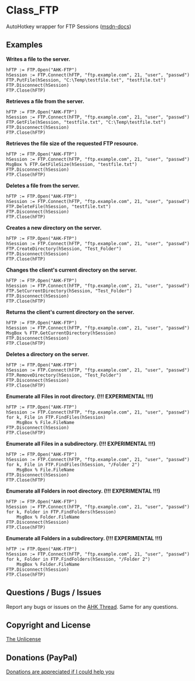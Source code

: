 # Class_FTP
 AutoHotkey wrapper for FTP Sessions ([msdn-docs](https://docs.microsoft.com/en-us/windows/win32/wininet/ftp-sessions))


## Examples

**Writes a file to the server.**
```AutoHotkey
hFTP := FTP.Open("AHK-FTP")
hSession := FTP.Connect(hFTP, "ftp.example.com", 21, "user", "passwd")
FTP.PutFile(hSession, "C:\Temp\testfile.txt", "testfile.txt")
FTP.Disconnect(hSession)
FTP.Close(hFTP)
```

**Retrieves a file from the server.**
```AutoHotkey
hFTP := FTP.Open("AHK-FTP")
hSession := FTP.Connect(hFTP, "ftp.example.com", 21, "user", "passwd")
FTP.GetFile(hSession, "testfile.txt", "C:\Temp\testfile.txt")
FTP.Disconnect(hSession)
FTP.Close(hFTP)
```

**Retrieves the file size of the requested FTP resource.**
```AutoHotkey
hFTP := FTP.Open("AHK-FTP")
hSession := FTP.Connect(hFTP, "ftp.example.com", 21, "user", "passwd")
MsgBox % FTP.GetFileSize(hSession, "testfile.txt")
FTP.Disconnect(hSession)
FTP.Close(hFTP)
```

**Deletes a file from the server.**
```AutoHotkey
hFTP := FTP.Open("AHK-FTP")
hSession := FTP.Connect(hFTP, "ftp.example.com", 21, "user", "passwd")
FTP.DeleteFile(hSession, "testfile.txt")
FTP.Disconnect(hSession)
FTP.Close(hFTP)
```

**Creates a new directory on the server.**
```AutoHotkey
hFTP := FTP.Open("AHK-FTP")
hSession := FTP.Connect(hFTP, "ftp.example.com", 21, "user", "passwd")
FTP.CreateDirectory(hSession, "Test_Folder")
FTP.Disconnect(hSession)
FTP.Close(hFTP)
```

**Changes the client's current directory on the server.**
```AutoHotkey
hFTP := FTP.Open("AHK-FTP")
hSession := FTP.Connect(hFTP, "ftp.example.com", 21, "user", "passwd")
FTP.SetCurrentDirectory(hSession, "Test_Folder")
FTP.Disconnect(hSession)
FTP.Close(hFTP)
```

**Returns the client's current directory on the server.**
```AutoHotkey
hFTP := FTP.Open("AHK-FTP")
hSession := FTP.Connect(hFTP, "ftp.example.com", 21, "user", "passwd")
MsgBox % FTP.GetCurrentDirectory(hSession)
FTP.Disconnect(hSession)
FTP.Close(hFTP)
```

**Deletes a directory on the server.**
```AutoHotkey
hFTP := FTP.Open("AHK-FTP")
hSession := FTP.Connect(hFTP, "ftp.example.com", 21, "user", "passwd")
FTP.RemoveDirectory(hSession, "Test_Folder")
FTP.Disconnect(hSession)
FTP.Close(hFTP)
```

**Enumerate all Files in root directory. (!!! EXPERIMENTAL !!!)**
```AutoHotkey
hFTP := FTP.Open("AHK-FTP")
hSession := FTP.Connect(hFTP, "ftp.example.com", 21, "user", "passwd")
for k, File in FTP.FindFiles(hSession)
	MsgBox % File.FileName
FTP.Disconnect(hSession)
FTP.Close(hFTP)
```

**Enumerate all Files in a subdirectory. (!!! EXPERIMENTAL !!!)**
```AutoHotkey
hFTP := FTP.Open("AHK-FTP")
hSession := FTP.Connect(hFTP, "ftp.example.com", 21, "user", "passwd")
for k, File in FTP.FindFiles(hSession, "/Folder 2")
	MsgBox % File.FileName
FTP.Disconnect(hSession)
FTP.Close(hFTP)
```

**Enumerate all Folders in root directory. (!!! EXPERIMENTAL !!!)**
```AutoHotkey
hFTP := FTP.Open("AHK-FTP")
hSession := FTP.Connect(hFTP, "ftp.example.com", 21, "user", "passwd")
for k, Folder in FTP.FindFolders(hSession)
	MsgBox % Folder.FileName
FTP.Disconnect(hSession)
FTP.Close(hFTP)
```

**Enumerate all Folders in a subdirectory. (!!! EXPERIMENTAL !!!)**
```AutoHotkey
hFTP := FTP.Open("AHK-FTP")
hSession := FTP.Connect(hFTP, "ftp.example.com", 21, "user", "passwd")
for k, Folder in FTP.FindFolders(hSession, "/Folder 2")
	MsgBox % Folder.FileName
FTP.Disconnect(hSession)
FTP.Close(hFTP)
```


## Questions / Bugs / Issues
Report any bugs or issues on the [AHK Thread](https://www.autohotkey.com/boards/viewtopic.php?f=6&t=79142). Same for any questions.


## Copyright and License
[The Unlicense](LICENSE)


## Donations (PayPal)
[Donations are appreciated if I could help you](https://www.paypal.me/smithz)
